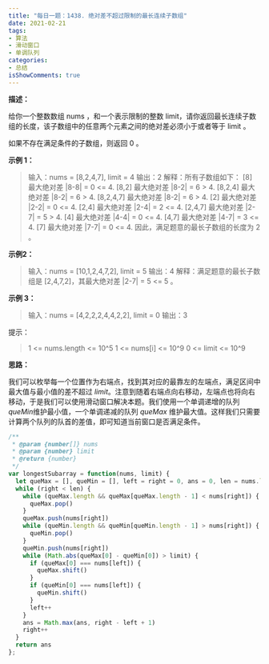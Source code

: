 ```yaml
---
title: "每日一题：1438. 绝对差不超过限制的最长连续子数组"
date: 2021-02-21
tags:
- 算法
- 滑动窗口
- 单调队列
categories:
- 总结
isShowComments: true
---
```


**描述：**

给你一个整数数组 nums ，和一个表示限制的整数 limit，请你返回最长连续子数组的长度，该子数组中的任意两个元素之间的绝对差必须小于或者等于 limit 。

如果不存在满足条件的子数组，则返回 0 。

**示例 1：**

> 输入：nums = [8,2,4,7], limit = 4
> 输出：2 
> 解释：所有子数组如下：
> [8] 最大绝对差 |8-8| = 0 <= 4.
> [8,2] 最大绝对差 |8-2| = 6 > 4. 
> [8,2,4] 最大绝对差 |8-2| = 6 > 4.
> [8,2,4,7] 最大绝对差 |8-2| = 6 > 4.
> [2] 最大绝对差 |2-2| = 0 <= 4.
> [2,4] 最大绝对差 |2-4| = 2 <= 4.
> [2,4,7] 最大绝对差 |2-7| = 5 > 4.
> [4] 最大绝对差 |4-4| = 0 <= 4.
> [4,7] 最大绝对差 |4-7| = 3 <= 4.
> [7] 最大绝对差 |7-7| = 0 <= 4. 
> 因此，满足题意的最长子数组的长度为 2 。

**示例2：**

> 输入：nums = [10,1,2,4,7,2], limit = 5
> 输出：4 
> 解释：满足题意的最长子数组是 [2,4,7,2]，其最大绝对差 |2-7| = 5 <= 5 。

**示例 3：**

> 输入：nums = [4,2,2,2,4,4,2,2], limit = 0
> 输出：3


提示：

> 1 <= nums.length <= 10^5
> 1 <= nums[i] <= 10^9
> 0 <= limit <= 10^9

**思路：**

我们可以枚举每一个位置作为右端点，找到其对应的最靠左的左端点，满足区间中最大值与最小值的差不超过 *limit*。注意到随着右端点向右移动，左端点也将向右移动，于是我们可以使用滑动窗口解决本题。我们使用一个单调递增的队列 *queMin*维护最小值，一个单调递减的队列 *queMax* 维护最大值。这样我们只需要计算两个队列的队首的差值，即可知道当前窗口是否满足条件。

```javascript
/**
 * @param {number[]} nums
 * @param {number} limit
 * @return {number}
 */
var longestSubarray = function(nums, limit) {
  let queMax = [], queMin = [], left = right = 0, ans = 0, len = nums.length
  while (right < len) {
    while (queMax.length && queMax[queMax.length - 1] < nums[right]) {
      queMax.pop()
    }
    queMax.push(nums[right])
    while (queMin.length && queMin[queMin.length - 1] > nums[right]) {
      queMin.pop()
    }
    queMin.push(nums[right])
    while (Math.abs(queMax[0] - queMin[0]) > limit) {
      if (queMax[0] === nums[left]) {
        queMax.shift()
      }
      if (queMin[0] === nums[left]) {
        queMin.shift()
      }
      left++
    }
    ans = Math.max(ans, right - left + 1) 
    right++
  }
  return ans
};
```

